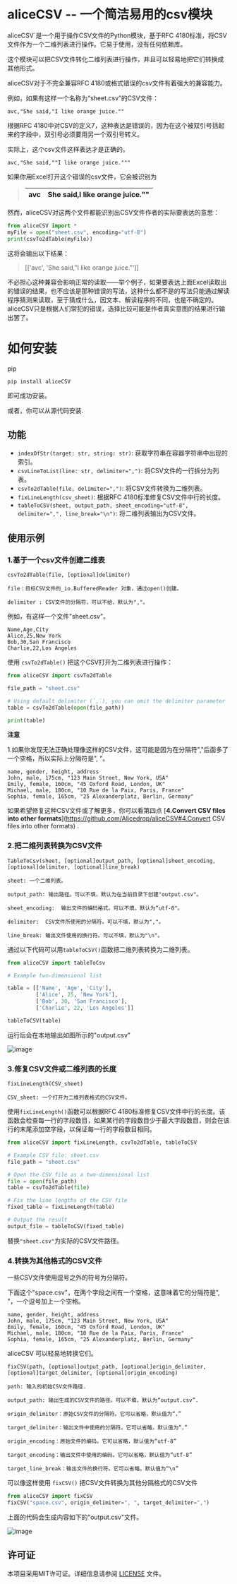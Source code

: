
# aliceCSV -- 一个简洁易用的csv模块

aliceCSV`是一个用于操作CSV文件的Python模块，基于RFC 4180标准，将CSV文件作为一个二维列表进行操作。它易于使用，没有任何依赖库。

这个模块可以把CSV文件转化二维列表进行操作，并且可以轻易地把它们转换成其他形式。



aliceCSV对于不完全兼容RFC 4180或格式错误的csv文件有着强大的兼容能力。

例如，如果有这样一个名称为“sheet.csv”的CSV文件：

```
avc,"She said,"I like orange juice.""
```

根据RFC 4180中对CSV的定义7，这种表达是错误的，因为在这个被双引号括起来的字段中，双引号必须要用另一个双引号转义。

实际上，这个csv文件这样表达才是正确的。

```
avc,"She said,""I like orange juice."""
```

如果你用Excel打开这个错误的csv文件，它会被识别为

> | avc  | She said,I like orange juice."" |
> | ---- | ------------------------------- |

然而，aliceCSV对这两个文件都能识别出CSV文件作者的实际要表达的意思：

```python
from aliceCSV import *
myFile = open("sheet.csv", encoding="utf-8")
print(csvTo2dTable(myFile))
```

这将会输出以下结果：

> [['avc', 'She said,"I like orange juice."']]

不必担心这种兼容会影响正常的读取——举个例子，如果要表达上面Excel读取出的错误的结果，也不应该是那种错误的写法，这种什么都不是的写法只能通过解读程序猜测来读取，至于猜成什么，因文本、解读程序的不同，也是不确定的。aliceCSV只是根据人们常犯的错误，选择比较可能是作者真实意图的结果进行输出罢了。

# 如何安装

pip

```
pip install aliceCSV
```

即可成功安装。

或者，你可以从源代码安装.



## 功能

- `indexOfStr(target: str, string: str)`: 获取字符串在容器字符串中出现的索引。
- `csvLineToList(line: str, delimiter=",")`: 将CSV文件的一行拆分为列表。
- `csvTo2dTable(file, delimiter=",")`: 将CSV文件转换为二维列表。
- `fixLineLength(csv_sheet)`: 根据RFC 4180标准修复CSV文件中行的长度。
- `tableToCSV(sheet, output_path, sheet_encoding="utf-8", delimiter=",", line_break="\n")`: 将二维列表输出为CSV文件。



## 使用示例

### 1.基于一个csv文件创建二维表

```
csvTo2dTable(file, [optional]delimiter)
```

`file：目标CSV文件的_io.BufferedReader 对象，通过open()创建。`

`delimiter : CSV文件的分隔符，可以不给，默认为","。`



例如，有这样一个文件"sheet.csv"。

```plain text
Name,Age,City
Alice,25,New York
Bob,30,San Francisco
Charlie,22,Los Angeles
```

使用 `csvTo2dTable()` 把这个CSV打开为二维列表进行操作：

```python
from aliceCSV import csvTo2dTable

file_path = "sheet.csv"

# Using default delimiter (`,`), you can omit the delimiter parameter
table = csvTo2dTable(open(file_path))

print(table)
```



**注意**

1.如果你发现无法正确处理像这样的CSV文件，这可能是因为在分隔符","后面多了一个空格，所以实际上分隔符是", "。

```
name, gender, height, address
John, male, 175cm, "123 Main Street, New York, USA"
Emily, female, 160cm, "45 Oxford Road, London, UK"
Michael, male, 180cm, "10 Rue de la Paix, Paris, France"
Sophia, female, 165cm, "25 Alexanderplatz, Berlin, Germany"
```

如果希望修复这种CSV文件或了解更多，你可以看第四点  [**4.Convert CSV files into other formats**](https://github.com/Alicedrop/aliceCSV#4.Convert CSV files into other formats) .

### 2.把二维列表转换为CSV文件

```
TableToCsv(sheet, [optional]output_path, [optional]sheet_encoding, [optional]delimiter, [optional]line_break)
```

`sheet: 一个二维列表。`

`output_path: 输出路径。可以不填，默认为在当前目录下创建"output.csv"。`

`sheet_encoding:  输出文件的编码格式。可以不填，默认为“utf-8"。`

`delimiter:  CSV文件所使用的分隔符。可以不填，默认为","。`

`line_break: 输出文件使用的换行符。可以不填，默认为"\n"。`

通过以下代码可以用`tableToCSV()`函数把二维列表转换为二维列表。

```python
from aliceCSV import tableToCsv

# Example two-dimensional list

table = [['Name', 'Age', 'City'],
         ['Alice', 25, 'New York'],
         ['Bob', 30, 'San Francisco'],
         ['Charlie', 22, 'Los Angeles']]

tableToCSV(table)
```

运行后会在本地输出如图所示的"output.csv"

![image](https://github.com/Alicedrop/aliceCSV/assets/128953967/fd302b28-7619-4e49-a0e8-6b26989346fa)



### 3.修复CSV文件或二维列表的长度

```
fixLineLength(CSV_sheet)
```

`CSV_sheet: 一个打开为二维列表格式的CSV文件。`



使用`fixLineLength()`函数可以根据RFC 4180标准修复CSV文件中行的长度。该函数会检查每一行的字段数目，如果某行的字段数目少于最大字段数目，则会在该行的末尾添加空字段，以保证每一行的字段数目相同。

```python
from aliceCSV import fixLineLength, csvTo2dTable, tableToCSV

# Example CSV file: sheet.csv
file_path = "sheet.csv"

# Open the CSV file as a two-dimensional list
file = open(file_path)
table = csvTo2dTable(file)

# Fix the line lengths of the CSV file
fixed_table = fixLineLength(table)

# Output the result
output_file = tableToCSV(fixed_table)
```

替换`"sheet.csv"`为实际的CSV文件路径。



### 4.转换为其他格式的CSV文件

一些CSV文件使用逗号之外的符号为分隔符。

下面这个"space.csv"，在两个字段之间有一个空格，这意味着它的分隔符是", "，一个逗号加上一个空格。

```
name, gender, height, address
John, male, 175cm, "123 Main Street, New York, USA"
Emily, female, 160cm, "45 Oxford Road, London, UK"
Michael, male, 180cm, "10 Rue de la Paix, Paris, France"
Sophia, female, 165cm, "25 Alexanderplatz, Berlin, Germany"
```

aliceCSV 可以轻易地转换它们。

```
fixCSV(path, [optional]output_path, [optional]origin_delimiter,                  [optional]target_delimiter, [optional]origin_encoding)
```

`path: 输入的初始CSV文件路径.`

`output_path: 输出生成的CSV文件的路径。可以不填，默认为“output.csv”.`

`origin_delimiter：原始CSV文件的分隔符。它可以省略，默认值为“，”`

`target_delimiter：输出文件中使用的分隔符。它可以省略，默认值为“，”`

`origin_encoding：原始文件的编码。它可以省略，默认值为“utf-8”`

`target_encoding：输出文件中使用的编码。它可以省略，默认值为“utf-8”`

`target_line_break：输出文件的换行符。它可以省略，默认值为“\n”`



可以像这样使用 `fixCSV()` 把CSV文件转换为其他分隔格式的CSV文件

```python
from aliceCSV import fixCSV
fixCSV("space.csv", origin_delimiter=", ", target_delimiter=",")
```

上面的代码会生成内容如下的“output.csv"文件。

![image](https://github.com/Alicedrop/aliceCSV/assets/128953967/73dad0cb-cc60-4636-808f-0142e2765384)





## 许可证

本项目采用MIT许可证。详细信息请参阅 [LICENSE](http://geekaichat.site/LICENSE) 文件。
